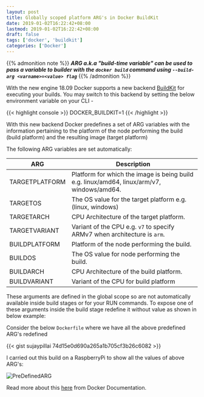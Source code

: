 ```yaml
---
layout: post
title: Globally scoped platform ARG's in Docker BuildKit
date: 2019-01-02T16:22:42+08:00
lastmod: 2019-01-02T16:22:42+08:00
draft: false
tags: ['docker', 'buildkit']
categories: ['Docker']
---
```


{{% admonition note %}}
***ARG a.k.a "build-time variable" can be used to pass a variable to builder with the `docker build` command using `--build-arg <varname>=<value> flag`***
{{% /admonition %}}


With the new engine 18.09 Docker supports a new backend [BuildKit](https://docs.docker.com/engine/reference/builder/#buildkit) for executing your builds. You may switch to this backend by setting the below environment variable on your CLI -

{{< highlight console >}}
DOCKER_BUILDKIT=1
{{< /highlight >}}

With this new backend Docker predefines a set of ARG variables with the information pertaining to the platform of the node performing the build (build platform) and the resulting image (target platform)

The following ARG variables are set automatically:

  ARG                     |     Description
 ---------------------    | -------
  TARGETPLATFORM          | Platform for which the image is being build e.g. linux/amd64, linux/arm/v7, windows/amd64.
  TARGETOS                | The OS value for the target platform e.g. (linux, windows)
  TARGETARCH              | CPU Architecture of the target platform.
  TARGETVARIANT           | Variant of the CPU e.g. `v7` to specify ARMv7 when architecture is `arm`.
  BUILDPLATFORM           | Platform of the node performing the build.
  BUILDOS                 | The OS value for node performing the build.
  BUILDARCH               | CPU Architecture of the build platform.
  BUILDVARIANT            | Variant of the CPU for build platform


These arguments are defined in the global scope so are not automatically available inside build stages or for your RUN commands. To expose one of these arguments inside the build stage redefine it without value as shown in below example:

Consider the below `Dockerfile` where we have all the above predefined ARG's redefined

{{< gist sujaypillai 74d15e0d690a265a1b705cf3b26c6082 >}}

I carried out this build on a RaspberryPi to show all the values of above ARG's:

![PreDefinedARG](/images/predefinedargs.png)

Read more about this [here](https://docs.docker.com/engine/reference/builder/#automatic-platform-args-in-the-global-scope) from Docker Documentation.
